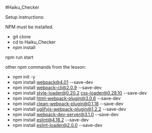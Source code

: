 #Haiku_Checker

Setup instructions:

NPM must be installed.

* git clone
* cd to Haiku_Checker
* npm install


npm run start



other npm commands from the lesson:

* npm init -y
* npm install webpack@4.01 --save-dev
* npm install webpack-cli@2.0.9 --save-dev
* npm install style-loader@0.20.2 css-loader@0.28.10 --save-dev
* npm install html-webpack-plugin@3.0.6 --save-dev
* npm install clean-webpack-plugin@0.1.18 --save-dev
* npm install uglifyjs-webpack-plugin@1.2.2 --save-dev
* npm install webpack-dev-server@3.1.0 --save-dev
* npm install eslint@4.18.2 --save-dev
* npm install eslint-loader@2.0.0 --save-dev
